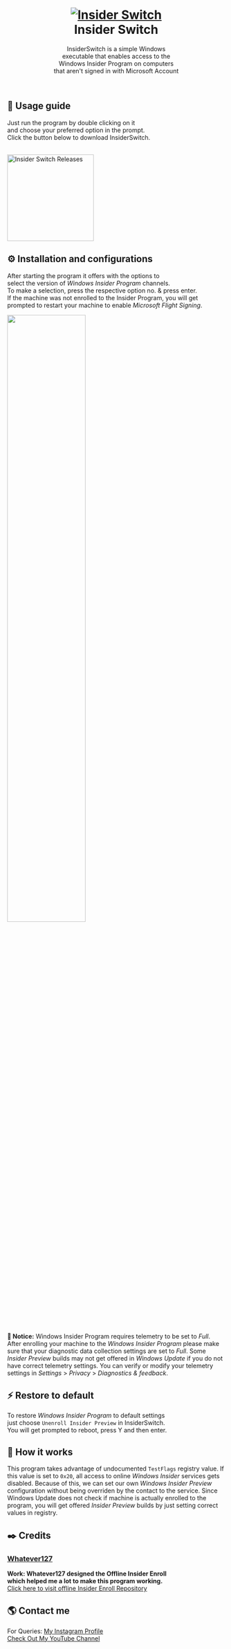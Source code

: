 <h1 align="center">
  <br>
  <a href="https://github.com/utsanjan/InsiderSwitch">
  <img src="https://lh3.googleusercontent.com/-R9auUcvj2Do/YQ6KPZ_rxaI/AAAAAAAAj80/ktWpV0mpCDMKPOJGWsST4DvINK1_My_EQCLcBGAsYHQ/w200-h200/InsiderSwitch.ico"
  alt="Insider Switch">
  </a><br>
  Insider Switch
  <br>
</h1>
<p align="center">InsiderSwitch is a simple Windows<br>
executable that enables access to the<br>
Windows Insider Program on computers<br>
that aren't signed in with Microsoft Account</p> <br>

## 📝 Usage guide
Just run the program by double clicking on it<br>
and choose your preferred option in the prompt.<br>
Click the button below to download InsiderSwitch.<br><br>

<a href="https://github.com/utsanjan/InsiderSwitch/releases">
<img src="https://bit.ly/3Ee49cs" alt="Insider Switch Releases" width="200" height"auto"></a><br>

## ⚙️ Installation and configurations
After starting the program it offers with the options to<br>
select the version of *Windows Insider Program* channels.<br>
To make a selection, press the respective option no. & press enter.<br>
If the machine was not enrolled to the Insider Program, you will get<br>
prompted to restart your machine to enable *Microsoft Flight Signing*. <br>

<a href="https://lh3.googleusercontent.com/-5_F7O8n2SrU/YQ7SlT1b25I/AAAAAAAAj9s/esEQnCQN9M8Fnx74HYE3R06f3G42KcZHgCLcBGAsYHQ/s16000/Screenshot%2B%2528228%2529.png"><img width="60%" height="auto" src="https://lh3.googleusercontent.com/-2R6W36ECe7o/YQ7R4gptrsI/AAAAAAAAj9k/FjALnC6Ecm0EBBnVUSV4KJSGZiXJsGqTQCLcBGAsYHQ/s16000/ss.png" height="175px"/></a>

**🔴 Notice:** Windows Insider Program requires telemetry to be set to *Full*.
After enrolling your machine to the *Windows Insider Program* please make sure
that your diagnostic data collection settings are set to *Full*. Some *Insider
Preview* builds may not get offered in *Windows Update* if you do not have
correct telemetry settings. You can verify or modify your telemetry settings in
*Settings* > *Privacy* > *Diagnostics & feedback*.

## ⚡ Restore to default
To restore *Windows Insider Program* to default settings<br>
just choose `Unenroll Insider Preview` in InsiderSwitch.<br>
You will get prompted to reboot, press Y and then enter.<br>

## 🧭 How it works
This program takes advantage of undocumented `TestFlags` registry value.
If this value is set to `0x20`, all access to online *Windows Insider* services
gets disabled. Because of this, we can set our own *Windows Insider Preview*
configuration without being overriden by the contact to the service. Since
Windows Update does not check if machine is actually enrolled to the program,
you will get offered *Insider Preview* builds by just setting correct values in registry.

## ✒️ Credits 
### [Whatever127](https://github.com/whatever127)<br>
**Work: Whatever127 designed the Offline Insider Enroll<br>
which helped me a lot to make this program working.** <br>
[Click here to visit offline Insider Enroll Repository](https://github.com/whatever127/offlineinsiderenroll)

## 🌎 Contact me  
For Queries: [My Instagram Profile](https://www.instagram.com/utsanjan/)  
[Check Out My YouTube Channel](https://www.youtube.com/DopeSatan)
